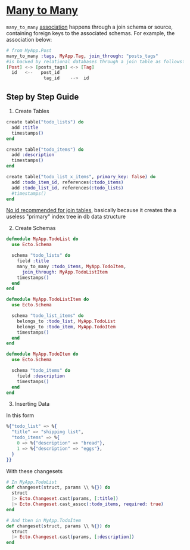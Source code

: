 # [Many to Many](https://hexdocs.pm/ecto/polymorphic-associations-with-many-to-many.html)

`many_to_many` [association](https://elixirschool.com/en/lessons/ecto/associations/#many-to-many) happens through a join schema or source, containing foreign keys to the associated schemas. For example, the association below:

```elixir
# from MyApp.Post
many_to_many :tags, MyApp.Tag, join_through: "posts_tags"
#is backed by relational databases through a join table as follows:
[Post] <-> [posts_tags] <-> [Tag]
  id   <--   post_id
              tag_id    -->  id
```

## Step by Step Guide

1)  Create Tables

```elixir
create table("todo_lists") do
  add :title
  timestamps()
end

create table("todo_items") do
  add :description
  timestamps()
end

create table("todo_list_x_items", primary_key: false) do
  add :todo_item_id, references(:todo_items)
  add :todo_list_id, references(:todo_lists)
  #timestamps()
end
```

[No id recommended for join tables](https://blog.jooq.org/2019/03/26/the-cost-of-useless-surrogate-keys-in-relationship-tables/), basically because it creates the a useless "primary" index tree in db data structure

2) Create Schemas

```elixir
defmodule MyApp.TodoList do
  use Ecto.Schema

  schema "todo_lists" do
    field :title
    many_to_many :todo_items, MyApp.TodoItem,
      join_through: MyApp.TodoListItem
    timestamps()
  end
end

defmodule MyApp.TodoListItem do
  use Ecto.Schema

  schema "todo_list_items" do
    belongs_to :todo_list, MyApp.TodoList
    belongs_to :todo_item, MyApp.TodoItem
    timestamps()
  end
end

defmodule MyApp.TodoItem do
  use Ecto.Schema

  schema "todo_items" do
    field :description
    timestamps()
  end
end
```

3) Inserting Data

In this form

```elixir
%{"todo_list" => %{
  "title" => "shipping list",
  "todo_items" => %{
    0 => %{"description" => "bread"},
    1 => %{"description" => "eggs"},
  }
}}
```

With these changesets

```elixir
# In MyApp.TodoList
def changeset(struct, params \\ %{}) do
  struct
  |> Ecto.Changeset.cast(params, [:title])
  |> Ecto.Changeset.cast_assoc(:todo_items, required: true)
end

# And then in MyApp.TodoItem
def changeset(struct, params \\ %{}) do
  struct
  |> Ecto.Changeset.cast(params, [:description])
end
```

## 